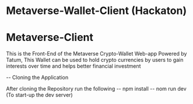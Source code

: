 # Metaverse-Wallet-Client (Hackaton)

# Metaverse-Client

This is the Front-End of the Metaverse Crypto-Wallet Web-app Powered by Tatum, This Wallet can be used to hold crypto currencies by users to gain interests over time and helps better financial investment

-- Cloning the Application

After cloning the Repository run the following 
-- npm install
-- nom run dev (To start-up the dev server)
